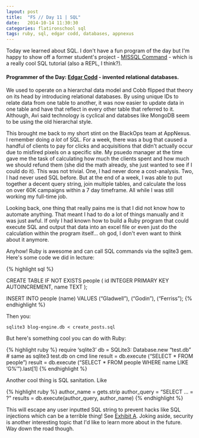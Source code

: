 ```yaml
---
layout: post
title:  "FS // Day 11 | SQL"
date:   2014-10-14 11:30:30
categories: flatironschool sql
tags: ruby, sql, edgar codd, databases, appnexus
---
```


Today we learned about SQL. I don't have a fun program of the day but I'm happy to show off a former student's project - [MISSQL Command](http://missqlcommand.com/) - which is a really cool SQL tutorial (also a REPL, I think?).

#### Programmer of the Day: [Edgar Codd](http://en.wikipedia.org/wiki/Edgar_F._Codd) - invented relational databases.

We used to operate on a hierarchal data model and Cobb flipped that theory on its head by introducing relational databases. By using unique IDs to relate data from one table to another, it was now easier to update data in one table and have that reflect in every other table that referred to it. Although, Avi said technology is cyclical and databses like MongoDB seem to be using the old hierarchal style.
 
This brought me back to my short stint on the BlackOps team at AppNexus. I remember doing *a lot* of SQL. For a week, there was a bug that caused a handful of clients to pay for clicks and acquisitions that didn't actually occur due to misfired pixels on a specific site. My psuedo manager at the time gave me the task of calculating how much the clients spent and how much we should refund them (she did the math already, she just wanted to see if I could do it). This was not trivial. One, I had never done a cost-analysis. Two, I had never used SQL before. But at the end of a week, I was able to put together a decent query string, join multiple tables, and calculate the loss on over 60K campaigns within a 7 day timeframe. All while I was still working my full-time job.

Looking back, one thing that really pains me is that I did not know how to automate anything. That meant I had to do a lot of things manually and it was just awful. If only I had known how to build a Ruby program that could execute SQL and output that data into an excel file or even just do the calculation within the program itself... oh god, I don't even want to think about it anymore.

Anyhow! Ruby is awesome and can call SQL commands via the sqlite3 gem. Here's some code we did in lecture:

{% highlight sql %}

CREATE TABLE IF NOT EXISTS people (
     id     INTEGER PRIMARY KEY AUTOINCREMENT,
     name   TEXT
);

INSERT INTO people (name) VALUES (“Gladwell”), (“Godin”), (“Ferriss”);
{% endhighlight %}

Then you:

`sqlite3 blog-engine.db < create_posts.sql`

But here's something cool you can do with Ruby:

{% highlight ruby %}
require ‘sqlite3’
db = SQLite3: Database.new “test.db”    # same as sqlite3 test.db on cmd line
result = db.execute (“SELECT * FROM people”)
result = db.execute (“SELECT * FROM people WHERE name LIKE ‘G%’”).last[1]
{% endhighlight %}

Another cool thing is SQL sanitation. Like 

{% highlight ruby %}
author_name = gets.strip
author_query = “SELECT ... = ?"
results = db.execute(author_query, author_name)
{% endhighlight %} 

This will escape any user inputted SQL string to prevent hacks like SQL injections which can be a terrible thing! See [Exhibit A](http://xkcd.com/327/). Joking aside, security is another interesting topic that I'd like to learn more about in the future. Way down the road though.

